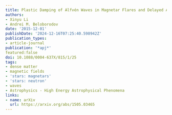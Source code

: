 ```yaml
---
title: Plastic Damping of Alfvén Waves in Magnetar Flares and Delayed Afterglow Emission
authors:
- Xinyu Li
- Andrei M. Beloborodov
date: '2015-12-01'
publishDate: '2024-12-16T07:25:40.598942Z'
publication_types:
- article-journal
publication: '*apj*'
featured:false
doi: 10.1088/0004-637X/815/1/25
tags:
- dense matter
- magnetic fields
- 'stars: magnetars'
- 'stars: neutron'
- waves
- Astrophysics - High Energy Astrophysical Phenomena
links:
- name: arXiv
  url: https://arxiv.org/abs/1505.03465
---
```

